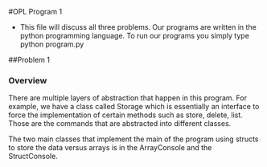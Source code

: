 #OPL Program 1
* This file will discuss all three problems. Our programs are written in the
  python programming language. To run our programs you simply type python
  program.py

##Problem 1
### Overview
There are multiple layers of abstraction that happen in this program.
For example, we have a class called Storage which is essentially an interface
to force the implementation of certain methods such as store, delete, list.
Those are the commands that are abstracted into different classes.

The two main classes that implement the main of the program using structs
to store the data versus arrays is in the ArrayConsole and the StructConsole.
